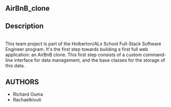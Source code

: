 AirBnB_clone
---
**Description**
---
<br>
This team project is part of the Holberton/ALx  School Full-Stack Software Engineer program. It's the first step towards building a first full web application: an AirBnB clone. This first step consists of a custom command-line interface for data management, and the base classes for the storage of this data.
<br>

AUTHORS
---
+ Richard Ouma
+ Rachaelkivuti


